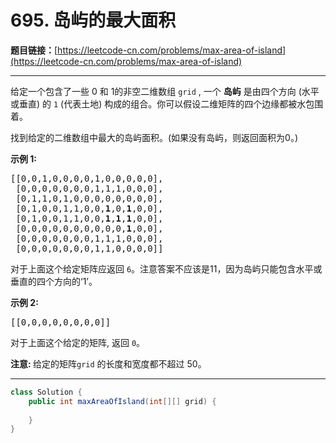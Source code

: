 # 695. 岛屿的最大面积

**题目链接：**[https://leetcode-cn.com/problems/max-area-of-island](https://leetcode-cn.com/problems/max-area-of-island)

---

<div class="content__1Y2H">
 <div class="notranslate">
  <p>给定一个包含了一些 0 和 1的非空二维数组&nbsp;<code>grid</code>&nbsp;, 一个&nbsp;<strong>岛屿</strong>&nbsp;是由四个方向 (水平或垂直) 的&nbsp;<code>1</code>&nbsp;(代表土地) 构成的组合。你可以假设二维矩阵的四个边缘都被水包围着。</p> 
  <p>找到给定的二维数组中最大的岛屿面积。(如果没有岛屿，则返回面积为0。)</p> 
  <p><strong>示例 1:</strong></p> 
  <pre class="language-text">[[0,0,1,0,0,0,0,1,0,0,0,0,0],
 [0,0,0,0,0,0,0,1,1,1,0,0,0],
 [0,1,1,0,1,0,0,0,0,0,0,0,0],
 [0,1,0,0,1,1,0,0,<strong>1</strong>,0,<strong>1</strong>,0,0],
 [0,1,0,0,1,1,0,0,<strong>1</strong>,<strong>1</strong>,<strong>1</strong>,0,0],
 [0,0,0,0,0,0,0,0,0,0,<strong>1</strong>,0,0],
 [0,0,0,0,0,0,0,1,1,1,0,0,0],
 [0,0,0,0,0,0,0,1,1,0,0,0,0]]
</pre> 
  <p>对于上面这个给定矩阵应返回&nbsp;<code>6</code>。注意答案不应该是11，因为岛屿只能包含水平或垂直的四个方向的‘1’。</p> 
  <p><strong>示例 2:</strong></p> 
  <pre class="language-text">[[0,0,0,0,0,0,0,0]]</pre> 
  <p>对于上面这个给定的矩阵, 返回&nbsp;<code>0</code>。</p> 
  <p><strong>注意:&nbsp;</strong>给定的矩阵<code>grid</code>&nbsp;的长度和宽度都不超过 50。</p> 
 </div>
</div>

---

```java
class Solution {
    public int maxAreaOfIsland(int[][] grid) {
        
    }
}
```